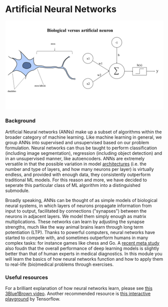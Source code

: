 # Artificial Neural Networks

<img src="assets/neuron_artificial_biological.png">

### Background
Artificial Neural networks (ANNs) make up a subset of algorithms within the broader category of machine learning. Like machine learning in general, we group ANNs into supervised and unsupervised based on our problem formulation. Neural networks can thus be taught to perform classification (including image segmentation), regression (including object detection) and in an unsupervised manner, like autoencoders. ANNs are extremely versatile in that the possible variation in model [architectures](https://towardsdatascience.com/neural-network-architectures-156e5bad51ba) (i.e. the number and type of layers, and how many neurons per layer) is virtually endless, and provided with enough data, they consistently outperform traditional ML models. For this reason and more, we have decided to seperate this particular class of ML algorithm into a distinguished submodule.


Broadly speaking, ANNs can be thought of as simple models of biological neural systems, in which layers of neurons propagate information from input to output, facilitated by connections ("synapses") between the neurons in adjacent layers. We model them simply enough as matrix multiplications. These networks can learn by adjusting the synapse strengths, much like the way animal brains learn through long term potentiation (LTP). Thanks to powerful computers, neural networks have started to compete with, and sometimes outperform humans in many complex tasks: for instance games like chess and Go. A [recent meta study](https://www.thelancet.com/journals/landig/article/PIIS2589-7500(19)30123-2/fulltext) also foudn that the overall performance of deep learning models is slightly better than that of human experts in medical diagnostics. In this module you will learn the basics of how neural networks function and how to apply them to real-life (bio)medical problems through exercises. 

### Useful resources
For a brilliant explanation of how neural networks learn, please see [this 3Blue1Brown video](https://www.youtube.com/watch?v=aircAruvnKk). Another recommended resource is [this interactive playground](https://playground.tensorflow.org/#activation=tanh&batchSize=10&dataset=circle&regDataset=reg-plane&learningRate=0.03&regularizationRate=0&noise=0&networkShape=4,2&seed=0.76120&showTestData=false&discretize=false&percTrainData=50&x=true&y=true&xTimesY=false&xSquared=false&ySquared=false&cosX=false&sinX=false&cosY=false&sinY=false&collectStats=false&problem=classification&initZero=false&hideText=false) by Tensorflow.